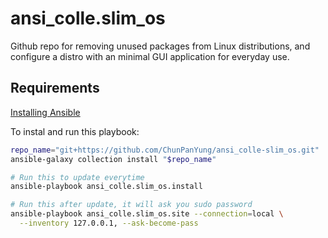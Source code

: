 ansi_colle.slim_os
==========

Github repo for removing unused packages from Linux distributions,
and configure a distro with an minimal GUI application for everyday use.

Requirements
------------

[Installing Ansible](https://docs.ansible.com/ansible/latest/installation_guide/intro_installation.html)

To instal and run this playbook:

```bash
repo_name="git+https://github.com/ChunPanYung/ansi_colle-slim_os.git"
ansible-galaxy collection install "$repo_name"

# Run this to update everytime
ansible-playbook ansi_colle.slim_os.install

# Run this after update, it will ask you sudo password
ansible-playbook ansi_colle.slim_os.site --connection=local \
  --inventory 127.0.0.1, --ask-become-pass
```

